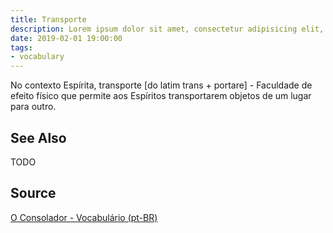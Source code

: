 ```yaml
---
title: Transporte
description: Lorem ipsum dolor sit amet, consectetur adipisicing elit, sed do eiusmod tempor incididunt ut labore et dolore magna aliqua.  TODO
date: 2019-02-01 19:00:00
tags:
- vocabulary
---
```


No contexto Espírita, transporte [do latim trans + portare] - Faculdade de efeito físico que permite aos Espíritos transportarem objetos de um lugar para outro.

## See Also
TODO

## Source
[O Consolador - Vocabulário (pt-BR)](http://www.oconsolador.com.br/linkfixo/vocabulario/principal.html)
